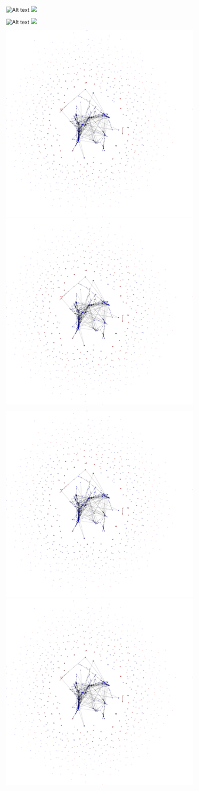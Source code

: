 ![Alt text](./plot1.svg)
<img src="./plot1.svg">

![Alt text](./plot2.svg)
<img src="./plot2.svg">

![Alt text](./redplot1.svg)
<img src="./redplot1.svg">

![Alt text](./redplot1.svg)
<img src="./redplot1.svg">

